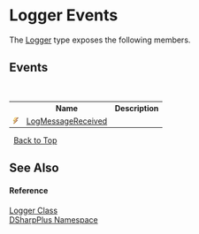 # Logger Events
 

The <a href="6c13a27e-db36-c994-0b19-4bb50a260ac8">Logger</a> type exposes the following members.


## Events
&nbsp;<table><tr><th></th><th>Name</th><th>Description</th></tr><tr><td>![Public event](media/pubevent.gif "Public event")</td><td><a href="f17769fb-bfdd-f5a2-c055-d553d1b71023">LogMessageReceived</a></td><td /></tr></table>&nbsp;
<a href="#logger-events">Back to Top</a>

## See Also


#### Reference
<a href="6c13a27e-db36-c994-0b19-4bb50a260ac8">Logger Class</a><br /><a href="503971eb-de5e-a570-9922-de9500a9b1cc">DSharpPlus Namespace</a><br />